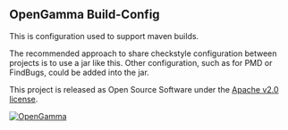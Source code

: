 OpenGamma Build-Config
----------------------
This is configuration used to support maven builds.

The recommended approach to share checkstyle configuration between projects is to use a jar like this.
Other configuration, such as for PMD or FindBugs, could be added into the jar.

This project is released as Open Source Software under the
[Apache v2.0 license](http://www.apache.org/licenses/LICENSE-2.0.html). 

[![OpenGamma](http://developers.opengamma.com/res/display/default/chrome/masthead_logo.png "OpenGamma")](http://developers.opengamma.com)
